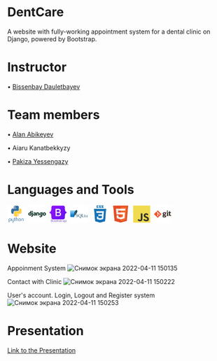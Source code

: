 # DentCare
A website with fully-working appointment system for a dental clinic on Django, powered by Bootstrap.

# Instructor

• <a href="https://www.google.com/" target="_blank">Bissenbay Dauletbayev</a>

# Team members 

• <a href="https://https://github.com/Abikeyev/" target="_blank">Alan Abikeyev</a>

• Aiaru Kanatbekkyzy

• <a href="https://https://github.com/boakwoon/" target="_blank">Pakiza Yessengazy</a>

# Languages and Tools 

<div>
  <img src="https://github.com/devicons/devicon/blob/master/icons/python/python-original-wordmark.svg" title="Python" alt="Python" width="40" height="40"/>&nbsp;
  <img src="https://github.com/devicons/devicon/blob/master/icons/django/django-plain-wordmark.svg" title="Django" alt="Django" width="40" height="40"/>&nbsp;
  <img src="https://github.com/devicons/devicon/blob/master/icons/bootstrap/bootstrap-original-wordmark.svg" title="Bootstrap" alt="Bootstrap" width="40" height="40"/>&nbsp;
  <img src="https://github.com/devicons/devicon/blob/master/icons/sqlite/sqlite-original-wordmark.svg" title="sqlite" alt="sqlite" width="40" height="40"/>&nbsp;
  <img src="https://github.com/devicons/devicon/blob/master/icons/css3/css3-plain-wordmark.svg"  title="CSS3" alt="CSS" width="40" height="40"/>&nbsp;
  <img src="https://github.com/devicons/devicon/blob/master/icons/html5/html5-original.svg" title="HTML5" alt="HTML" width="40" height="40"/>&nbsp;
  <img src="https://github.com/devicons/devicon/blob/master/icons/javascript/javascript-original.svg" title="JavaScript" alt="JavaScript" width="40" height="40"/>&nbsp;
  <img src="https://github.com/devicons/devicon/blob/master/icons/git/git-original-wordmark.svg" title="Git" **alt="Git" width="40" height="40"/>
</div>



# Website

Appoinment System
![Снимок экрана 2022-04-11 150135](https://user-images.githubusercontent.com/74897530/162900121-586346e1-6a33-4f10-8388-722d37c4d9af.jpg)


Contact with Clinic
![Снимок экрана 2022-04-11 150222](https://user-images.githubusercontent.com/74897530/162900131-8ba9e656-fb30-4ba0-b264-8449f8574dc7.jpg)


User's account. Login, Logout and Register system
![Снимок экрана 2022-04-11 150253](https://user-images.githubusercontent.com/74897530/162900133-2ee26a76-6e63-46fb-bdd4-8b62f03f44d5.jpg)


# Presentation

<a href="https://https://www.canva.com/design/DAE_6-VX82U/lxn13OqY9tTpcZs4y_5YTg/view?utm_content=DAE_6-VX82U&utm_campaign=designshare&utm_medium=link2&utm_source=sharebutton/" target="_blank">Link to the Presentation</a>



